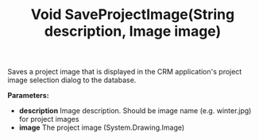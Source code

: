 ﻿---
uid: crmscript_ref_NSBLOBAgent_SaveProjectImage
title: Void SaveProjectImage(String description, Image image)
intellisense: NSBLOBAgent.SaveProjectImage
keywords: NSBLOBAgent, SaveProjectImage
so.topic: reference
---

Saves a project image that is displayed in the CRM application's project image selection dialog to the database.

**Parameters:**
 - **description** Image description. Should be image name (e.g. winter.jpg) for project images
 - **image** The project image (System.Drawing.Image)
